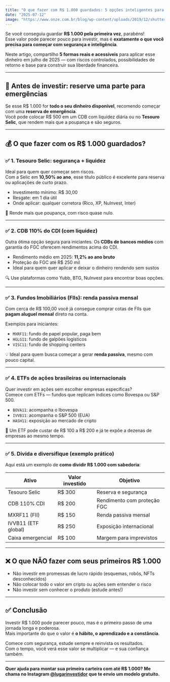```yaml
---
title: "O que fazer com R$ 1.000 guardados: 5 opções inteligentes para começar a investir"
date: "2025-07-12"
image: "https://www.onze.com.br/blog/wp-content/uploads/2019/12/shutterstock_1453749461-1-770x478.jpg"
---
```


Se você conseguiu guardar **R$ 1.000 pela primeira vez**, parabéns!  
Esse valor pode parecer pouco para investir, mas é **exatamente o que você precisa para começar com segurança e inteligência**.

Neste artigo, compartilho **5 formas reais e acessíveis** para aplicar esse dinheiro em julho de 2025 — com riscos controlados, possibilidades de retorno e base para construir sua liberdade financeira.

---

## 🧠 Antes de investir: reserve uma parte para emergências

Se esse R$ 1.000 for **todo o seu dinheiro disponível**, recomendo começar com uma **reserva de emergência**.  
Você pode colocar R$ 500 em um CDB com liquidez diária ou no **Tesouro Selic**, que rendem mais que a poupança e são seguros.

---

## 💰 O que fazer com os R$ 1.000 guardados?

### ✅ 1. Tesouro Selic: segurança + liquidez

Ideal para quem quer começar sem riscos.  
Com a Selic em **10,50% ao ano**, esse título público é excelente para reserva ou aplicações de curto prazo.

- Investimento mínimo: R$ 30,00  
- Resgate: em 1 dia útil  
- Onde aplicar: qualquer corretora (Rico, XP, NuInvest, Inter)

📌 Rende mais que poupança, com risco quase nulo.

---

### ✅ 2. CDB 110% do CDI (com liquidez)

Outra ótima opção segura para iniciantes. Os **CDBs de bancos médios** com garantia do FGC oferecem rendimentos acima do CDI.

- Rendimento médio em 2025: **11,2% ao ano bruto**  
- Proteção do FGC até R$ 250 mil  
- Ideal para quem quer aplicar e deixar o dinheiro rendendo sem sustos

🔍 Use plataformas como Yubb, BTG, NuInvest para encontrar boas opções.

---

### ✅ 3. Fundos Imobiliários (FIIs): renda passiva mensal

Com cerca de R$ 100,00 você já consegue comprar cotas de FIIs que **pagam aluguel mensal** direto na conta.

Exemplos para iniciantes:

- `MXRF11`: fundo de papel popular, paga bem  
- `HGLG11`: fundo de galpões logísticos  
- `VISC11`: fundo de shopping centers

💡 Ideal para quem busca começar a gerar **renda passiva**, mesmo com pouco capital.

---

### ✅ 4. ETFs de ações brasileiras ou internacionais

Quer investir em ações sem escolher empresas específicas?  
Comece com ETFs — fundos que replicam índices como Bovespa ou S&P 500.

- `BOVA11`: acompanha o Ibovespa  
- `IVVB11`: acompanha o S&P 500 (EUA)  
- `HASH11`: exposição ao mercado de cripto

📌 Um ETF pode custar de R$ 100 a R$ 200 e já te expõe a dezenas de empresas ao mesmo tempo.

---

### ✅ 5. Divida e diversifique (exemplo prático)

Aqui está um exemplo de **como dividir R$ 1.000 com sabedoria**:

| Ativo                | Valor investido | Objetivo                     |
|----------------------|-----------------|------------------------------|
| Tesouro Selic        | R$ 300          | Reserva e segurança          |
| CDB 110% CDI         | R$ 200          | Rendimento com proteção FGC |
| MXRF11 (FII)         | R$ 150          | Renda passiva mensal         |
| IVVB11 (ETF global)  | R$ 250          | Exposição internacional      |
| Caixa emergencial    | R$ 100          | Margem para imprevistos      |

---

## ❌ O que NÃO fazer com seus primeiros R$ 1.000

- Não investir em promessas de lucro rápido (esquemas, robôs, NFTs desconhecidos)
- Não colocar todo o valor em cripto ou ações sem entender o risco
- Não investir sem conhecer o produto (estude antes!)

---

## ✅ Conclusão

Investir R$ 1.000 pode parecer pouco, mas é o primeiro passo de uma jornada longa e poderosa.  
Mais importante do que o valor é **o hábito, o aprendizado e a constância**.

Comece com segurança, estude sempre e reinvista os resultados.  
Com o tempo, você verá esse valor se multiplicar — e sua confiança também.

---

**Quer ajuda para montar sua primeira carteira com até R$ 1.000? Me chama no Instagram [@lugarinvestidor](#) que te envio um modelo gratuito.**
